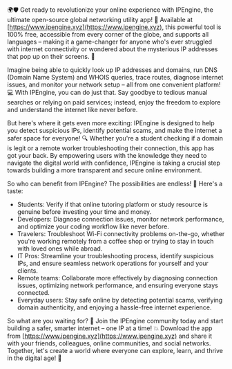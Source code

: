 🌍🛡️ Get ready to revolutionize your online experience with IPEngine, the ultimate open-source global networking utility app! 🚀 Available at [https://www.ipengine.xyz](https://www.ipengine.xyz), this powerful tool is 100% free, accessible from every corner of the globe, and supports all languages – making it a game-changer for anyone who's ever struggled with internet connectivity or wondered about the mysterious IP addresses that pop up on their screens. 📡

Imagine being able to quickly look up IP addresses and domains, run DNS (Domain Name System) and WHOIS queries, trace routes, diagnose internet issues, and monitor your network setup – all from one convenient platform! 💻 With IPEngine, you can do just that. Say goodbye to tedious manual searches or relying on paid services; instead, enjoy the freedom to explore and understand the internet like never before.

But here's where it gets even more exciting: IPEngine is designed to help you detect suspicious IPs, identify potential scams, and make the internet a safer space for everyone! 🔍 Whether you're a student checking if a domain is legit or a remote worker troubleshooting their connection, this app has got your back. By empowering users with the knowledge they need to navigate the digital world with confidence, IPEngine is taking a crucial step towards building a more transparent and secure online environment.

So who can benefit from IPEngine? The possibilities are endless! 🌈 Here's a taste:

* Students: Verify if that online tutoring platform or study resource is genuine before investing your time and money.
* Developers: Diagnose connection issues, monitor network performance, and optimize your coding workflow like never before.
* Travelers: Troubleshoot Wi-Fi connectivity problems on-the-go, whether you're working remotely from a coffee shop or trying to stay in touch with loved ones while abroad.
* IT Pros: Streamline your troubleshooting process, identify suspicious IPs, and ensure seamless network operations for yourself and your clients.
* Remote teams: Collaborate more effectively by diagnosing connection issues, optimizing network performance, and ensuring everyone stays connected.
* Everyday users: Stay safe online by detecting potential scams, verifying domain authenticity, and enjoying a hassle-free internet experience.

So what are you waiting for? 🎉 Join the IPEngine community today and start building a safer, smarter internet – one IP at a time! 💥 Download the app from [https://www.ipengine.xyz](https://www.ipengine.xyz) and share it with your friends, colleagues, online communities, and social networks. Together, let's create a world where everyone can explore, learn, and thrive in the digital age! 🌟